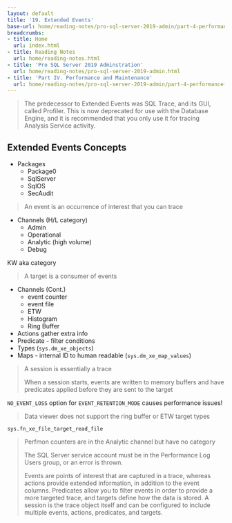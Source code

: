 ```yaml
---
layout: default
title: '19. Extended Events'
base-url: home/reading-notes/pro-sql-server-2019-admin/part-4-performance-and-maintenance/19-extended-events.html
breadcrumbs:
- title: Home
  url: index.html
- title: Reading Notes
  url: home/reading-notes.html
- title: 'Pro SQL Server 2019 Adminstration'
  url: home/reading-notes/pro-sql-server-2019-admin.html
- title: 'Part IV. Performance and Maintenance'
  url: home/reading-notes/pro-sql-server-2019-admin/part-4-performance-and-maintenance
---
```


> The predecessor to Extended Events was SQL Trace, and its GUI, called Profiler. This is now deprecated for use with the Database Engine, and it is recommended that you only use it for tracing Analysis Service activity.

## Extended Events Concepts

- Packages
  - Package0
  - SqlServer
  - SqlOS
  - SecAudit

> An event is an occurrence of interest that you can trace

- Channels (H/L category)
  - Admin
  - Operational
  - Analytic (high volume)
  - Debug

KW aka category

> A target is a consumer of events

- Channels (Cont.)
  - event counter
  - event file
  - ETW
  - Histogram
  - Ring Buffer
- Actions gather extra info
- Predicate - filter conditions
- Types (`sys.dm_xe_objects`)
- Maps - internal ID to human readable (`sys.dm_xe_map_values`)

> A session is essentially a trace
>
> When a session starts, events are written to memory buffers and have predicates applied before they are sent to the target

`NO_EVENT_LOSS` option for `EVENT_RETENTION_MODE` causes performance issues!

> Data viewer does not support the ring buffer or ETW target types

`sys.fn_xe_file_target_read_file`

> Perfmon counters are in the Analytic channel but have no category
>
> The SQL Server service account must be in the Performance Log Users group, or an error is thrown.
>
> Events are points of interest that are captured in a trace, whereas actions provide extended information, in addition to the event columns. Predicates allow you to filter events in order to provide a more targeted trace, and targets define how the data is stored. A session is the trace object itself and can be configured to include multiple events, actions, predicates, and targets.
